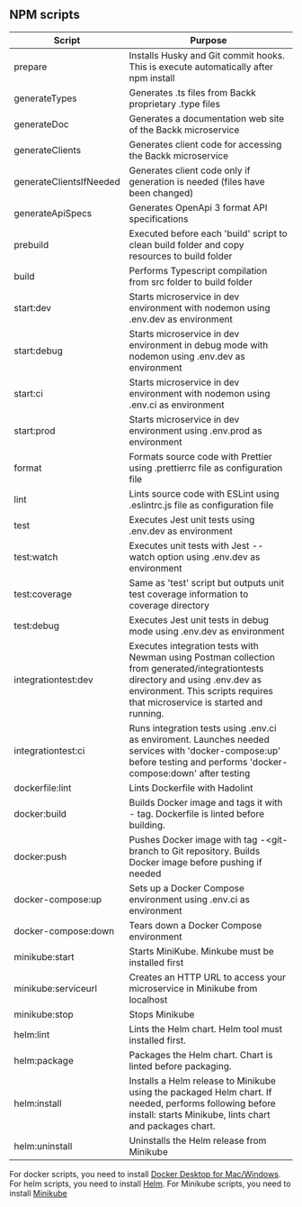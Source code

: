 ## NPM scripts

| Script                  | Purpose                                                                                                                                                                                                      |
| ----------------------- |--------------------------------------------------------------------------------------------------------------------------------------------------------------------------------------------------------------|
| prepare                 | Installs Husky and Git commit hooks. This is execute automatically after npm install                                                                                                                         |
| generateTypes           | Generates .ts files from Backk proprietary .type files                                                                                                                                                       |
| generateDoc             | Generates a documentation web site of the Backk microservice                                                                                                                                                 |
| generateClients         | Generates client code for accessing the Backk microservice                                                                                                                                                   |
| generateClientsIfNeeded | Generates client code only if generation is needed (files have been changed)                                                                                                                                 |
| generateApiSpecs        | Generates OpenApi 3 format API specifications                                                                                                                                                                |
| prebuild                | Executed before each 'build' script to clean build folder and copy resources to build folder                                                                                                                 |
| build                   | Performs Typescript compilation from src folder to build folder                                                                                                                                              |
| start:dev               | Starts microservice in dev environment with nodemon using .env.dev as environment                                                                                                                            |
| start:debug             | Starts microservice in dev environment in debug mode with nodemon using .env.dev as environment                                                                                                              |
| start:ci                | Starts microservice in dev environment with nodemon using .env.ci as environment                                                                                                                             |
| start:prod              | Starts microservice in dev environment using .env.prod as environment                                                                                                                                        |
| format                  | Formats source code with Prettier using .prettierrc file as configuration file                                                                                                                               |
| lint                    | Lints source code with ESLint using .eslintrc.js file as configuration file                                                                                                                                  |
| test                    | Executes Jest unit tests using .env.dev as environment                                                                                                                                                       |
| test:watch              | Executes unit tests with Jest --watch option using .env.dev as environment                                                                                                                                   |
| test:coverage           | Same as 'test' script but outputs unit test coverage information to coverage directory                                                                                                                       |
| test:debug              | Executes Jest unit tests in debug mode using .env.dev as environment                                                                                                                                         |
| integrationtest:dev     | Executes integration tests with Newman using Postman collection from generated/integrationtests directory and using .env.dev as environment. This scripts requires that microservice is started and running. |
| integrationtest:ci      | Runs integration tests using .env.ci as enviroment. Launches needed services with 'docker-compose:up' before testing and performs 'docker-compose:down' after testing                                        |
| dockerfile:lint         | Lints Dockerfile with Hadolint                                                                                                                                                                               |
| docker:build            | Builds Docker image and tags it with <username>-<git-branch> tag. Dockerfile is linted before building.                                                                                                      |
| docker:push             | Pushes Docker image with tag <username>-<git-branch to Git repository. Builds Docker image before pushing if needed                                                                                          |
| docker-compose:up       | Sets up a Docker Compose environment using .env.ci as environment                                                                                                                                            |
| docker-compose:down     | Tears down a Docker Compose environment                                                                                                                                                                      |
| minikube:start          | Starts MiniKube. Minkube must be installed first                                                                                                                                                             |
| minikube:serviceurl     | Creates an HTTP URL to access your microservice in Minikube from localhost                                                                                                                                   |
| minikube:stop           | Stops Minikube                                                                                                                                                                                               |
| helm:lint               | Lints the Helm chart. Helm tool must installed first.                                                                                                                                                        |
| helm:package            | Packages the Helm chart. Chart is linted before packaging.                                                                                                                                                   |
| helm:install            | Installs a Helm release to Minikube using the packaged Helm chart. If needed, performs following before install: starts Minikube, lints chart and packages chart.                                            |
| helm:uninstall          | Uninstalls the Helm release from Minikube                                                                                                                                                                    |

For docker scripts, you need to install [Docker Desktop for Mac/Windows](https://www.docker.com/products/docker-desktop).
For helm scripts, you need to install [Helm](https://helm.sh/docs/intro/install/).
For Minikube scripts, you need to install [Minikube](https://minikube.sigs.k8s.io/docs/start/)
